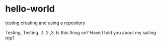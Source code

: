 # hello-world
testing creating and using a repository

Testing, Testing...1, 2 ,3. Is this thing on? Have I told you about my sailing trip?
